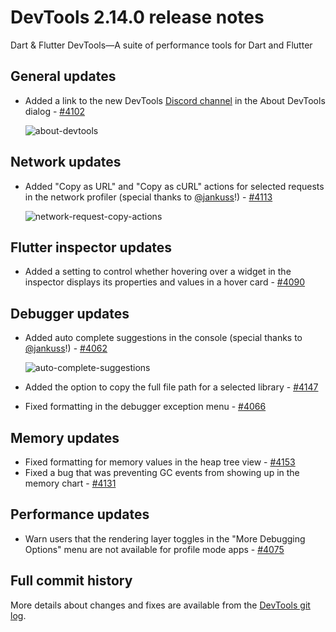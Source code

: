 # DevTools 2.14.0 release notes

Dart & Flutter DevTools&mdash;A suite of performance tools
for Dart and Flutter

## General updates

* Added a link to the new DevTools
  [Discord channel](https://discord.com/channels/608014603317936148/958862085297672282)
  in the About DevTools dialog -
  [#4102](https://github.com/flutter/devtools/pull/4102)

  ![about-devtools]({{site.url}}/tools/devtools/release-notes/images-2.14.0/image1.png "about devtools")

## Network updates

* Added "Copy as URL" and "Copy as cURL" actions for
  selected requests in the network profiler
  (special thanks to [@jankuss](https://github.com/jankuss)!) -
  [#4113](https://github.com/flutter/devtools/pull/4113)

  ![network-request-copy-actions]({{site.url}}/tools/devtools/release-notes/images-2.14.0/image2.png "network request copy actions")

## Flutter inspector updates

* Added a setting to control whether hovering over a widget
  in the inspector displays its properties and values in a hover card -
  [#4090](https://github.com/flutter/devtools/pull/4090)

## Debugger updates

* Added auto complete suggestions in the console
  (special thanks to [@jankuss](https://github.com/jankuss)!) -
  [#4062](https://github.com/flutter/devtools/pull/4062)

  ![auto-complete-suggestions]({{site.url}}/tools/devtools/release-notes/images-2.14.0/image3.png "auto complete suggestions")

* Added the option to copy the full file path for a selected library -
  [#4147](https://github.com/flutter/devtools/pull/4147)
* Fixed formatting in the debugger exception menu -
  [#4066](https://github.com/flutter/devtools/pull/4066)

## Memory updates

* Fixed formatting for memory values in the heap tree view -
  [#4153](https://github.com/flutter/devtools/pull/4153)
* Fixed a bug that was preventing GC events from
  showing up in the memory chart -
  [#4131](https://github.com/flutter/devtools/pull/4131)

## Performance updates

* Warn users that the rendering layer toggles in the
  "More Debugging Options" menu are not available for profile mode apps -
  [#4075](https://github.com/flutter/devtools/pull/4075)

## Full commit history

More details about changes and fixes are available from the
[DevTools git log](https://github.com/flutter/devtools/commits/master).
